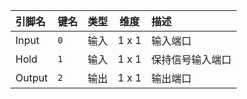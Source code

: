 <!--
DO NOT EDIT THIS FILE DIRECTLY.
This file is generated by tools/comp-docs.js.
All changes will be overwritten by regeneration.
-->

<slot class="model-pins">

| 引脚名 | 键名 | 类型 | 维度 | 描述 |
|:------ |:---- |:----:|:----:|:---- |
| Input | `0` | 输入 | 1 x 1 | 输入端口 |
| Hold | `1` | 输入 | 1 x 1 | 保持信号输入端口 |
| Output | `2` | 输出 | 1 x 1 | 输出端口 |

</slot>

